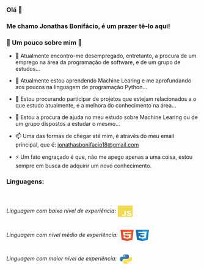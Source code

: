 ### Olá 👋
### Me chamo Jonathas Bonifácio, é um prazer tê-lo aqui!

### 💬 Um pouco sobre mim 💬

- 🔭 Atualmente encontro-me desempregado, entretanto, a procura de um emprego na área da programação de software, e de um grupo de estudos...

- 🌱 Atualmente estou aprendendo Machine Learing e me aprofundando aos poucos na linguagem de programação Python...

- 👯 Estou procurando participar de projetos que estejam relacionados a o que estudo atualmente, e a melhora do conhecimento na área...

- 🤔 Estou a procura de ajuda no meu estudo sobre Machine Learing ou de um grupo dispostos a estudar o mesmo...

- 📫 Uma das formas de chegar até mim, é através do meu email principal, que é: jonathasbonifacio18@gmail.com

- ⚡ Um fato engraçado é que, não me apego apenas a uma coisa, estou sempre em busca de adquirir um novo conhecimento.

### Linguagens:

<div><style="display: inline_block"><br>
  <h6>Linguagem com baixo nível de experiência: <img align="center" alt="mrNS1S-Js" height="30" width="40" src="https://raw.githubusercontent.com/devicons/devicon/master/icons/javascript/javascript-plain.svg"><h6/>
  <h6>Linguagem com nível médio de experiência: 
    <img align="center" alt="mrNS1S-HTML5" height="30" width="40" src="https://raw.githubusercontent.com/devicons/devicon/master/icons/html5/html5-original.svg"><img align="center"mrNS1S-CSS3" height="30" width="40" src="https://raw.githubusercontent.com/devicons/devicon/master/icons/css3/css3-original.svg">
 <h6>Linguagem com maior nível de experiência:
   <img align="center" alt="mrNS1S-Python" height="30" width="40" src="https://raw.githubusercontent.com/devicons/devicon/master/icons/python/python-original.svg"><h6/>
   </div>
